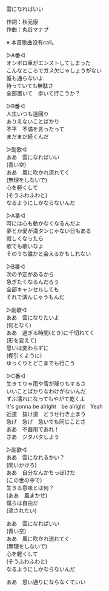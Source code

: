 雲になればいい  
  
作詞：秋元康  
作曲：丸谷マナブ  
  
※ 本首歌曲没有call。  
  
▷A番◁  
オンボロ車がエンストしてしまった  
こんなところでガス欠じゃしょうがない  
誰も通らないよ  
待っていても無駄さ  
全部置いて　歩いて行こうか？  
  
▷B番◁  
人生いつも遠回り  
ありえないことばかり  
不平　不満を言ったって  
まだまだ続くんだ  
  
▷副歌◁  
ああ　雲になればいい  
(青い空)  
ああ　風に吹かれ流れてく  
(無理をしないで)  
心を軽くして  
(そうふわふわと)  
なるようにしかならないんだ  
  
▷A番◁  
時には心も動かなくなるんだよ  
夢とか愛が満タンじゃない日もある  
寂しくなったら  
歌でも歌いなよ  
そのうち誰かと会えるかもしれない  
  
▷B番◁  
次の予定があるから  
急ぎたくなるんだろう  
全部キャンセルしても  
それで済んじゃうもんだ  
  
▷副歌◁  
ああ　雲になりたいよ  
(何となく)  
ああ　過ぎる時間(とき)に千切れてく  
(形を変えて)  
思いは変わらずに  
(棚引くように)  
ゆっくりとどこまでも行こう  
  
▷C番◁  
生きてりゃ雨や雪が降りもするさ  
いいことばかりなわけがないんだ  
ずぶ濡れになってもやがて乾くよ  
It's gonna be alright　be alright　Yeah  
近道　抜け道　どうせ行き止まり  
急げ　急げ　急いでも同じことさ  
ああ　不器用であれ！  
さあ　ジタバタしよう  
  
▷副歌◁  
ああ　雲になれるかい？  
(問いかけろ)  
ああ　自分なんかちっぽけだ  
(この世の中で)  
生きる意味とは何？  
(ああ　風まかせ)  
僕らは自由だ  
(流されたい)  
  
ああ　雲になればいい  
(青い空)  
ああ　風に吹かれ流れてく  
(無理をしないで)  
心を軽くして  
(そうふわふわと)  
なるようにしかならないんだ  
  
ああ　思い通りにならなくていい  
